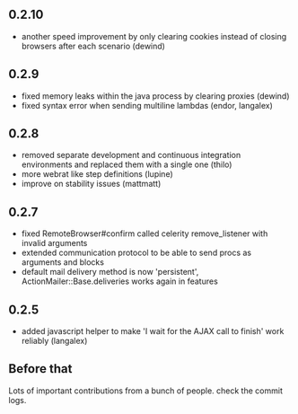 ## 0.2.10
* another speed improvement by only clearing cookies instead of closing browsers after each scenario (dewind)

## 0.2.9
* fixed memory leaks within the java process by clearing proxies (dewind)
* fixed syntax error when sending multiline lambdas (endor, langalex)

## 0.2.8

* removed separate development and continuous integration environments and replaced them with a single one (thilo)
* more webrat like step definitions (lupine)
* improve on stability issues (mattmatt)

## 0.2.7

* fixed RemoteBrowser#confirm called celerity remove_listener with invalid arguments
* extended communication protocol to be able to send procs as arguments and blocks
* default mail delivery method is now 'persistent', ActionMailer::Base.deliveries works again in features


## 0.2.5

* added javascript helper to make 'I wait for the AJAX call to finish' work reliably (langalex)

## Before that

Lots of important contributions from a bunch of people. check the commit logs.
